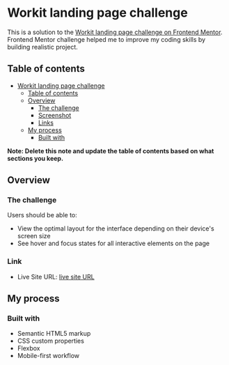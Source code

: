 # Workit landing page challenge

This is a solution to the [Workit landing page challenge on Frontend Mentor](https://www.frontendmentor.io/challenges/workit-landing-page-2fYnyle5lu). Frontend Mentor challenge helped me to improve my coding skills by building realistic project. 

## Table of contents

- [Workit landing page challenge](#workit-landing-page-challenge)
  - [Table of contents](#table-of-contents)
  - [Overview](#overview)
    - [The challenge](#the-challenge)
    - [Screenshot](#screenshot)
    - [Links](#links)
  - [My process](#my-process)
    - [Built with](#built-with)

**Note: Delete this note and update the table of contents based on what sections you keep.**

## Overview

### The challenge

Users should be able to:

- View the optimal layout for the interface depending on their device's screen size
- See hover and focus states for all interactive elements on the page


### Link

- Live Site URL: [live site URL](https://mari-devop.github.io/workit-landing-page/)

## My process

### Built with

- Semantic HTML5 markup
- CSS custom properties
- Flexbox
- Mobile-first workflow



